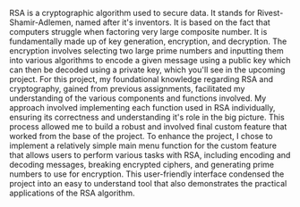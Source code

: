 RSA is a cryptographic algorithm used to secure data. It stands for Rivest-Shamir-Adlemen, named after it's inventors. It is based on the fact that computers struggle when factoring very large composite number. It is fundamentally made up of key generation, encryption, and decryption. The encryption involves selecting two large prime numbers and inputting them into various algorithms to encode a given message using a public key which can then be decoded using a private key, which you'll see in the upcoming project. For this project, my foundational knowledge regarding RSA and cryptography, gained from previous assignments, facilitated my understanding of the various components and functions involved. My approach involved implementing each function used in RSA individually, ensuring its correctness and understanding it's role in the big picture. This process allowed me to build a robust and involved final custom feature that worked from the base of the project. To enhance the project, I chose to implement a relatively simple main menu function for the custom feature that allows users to perform various tasks with RSA, including encoding and decoding messages, breaking encrypted ciphers, and generating prime numbers to use for encryption. This user-friendly interface condensed the project into an easy to understand tool that also demonstrates the practical applications of the RSA algorithm.
